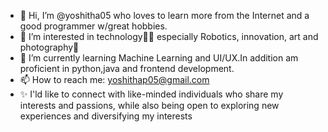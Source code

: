 - 👋 Hi, I’m @yoshitha05 who loves to learn more from the Internet and a good programmer w/great hobbies. 
- 👀 I’m interested in technology🧑‍💻 especially Robotics, innovation, art and photography📸
- 🌱 I’m currently learning Machine Learning and UI/UX.In addition am proficient in python,java and frontend development.
- 📫 How to reach me: yoshithap05@gmail.com
- ✨ I'ld like to connect with like-minded individuals who share my interests and passions, while also being open to exploring new experiences and diversifying my interests 

<!---
yoshitha05/yoshitha05 is a ✨ special ✨ repository because its `README.md` (this file) appears on your GitHub profile.
You can click the Preview link to take a look at your changes.
--->
